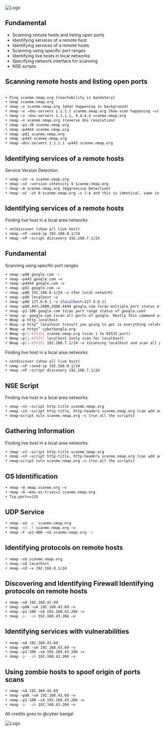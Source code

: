 
![Logo](https://github.com/cyber-insect99/photo-gallery-/blob/main/nmap.png?raw=true)

##   Fundamental

- Scanning remote hosts and listing open ports 
- Identifying services of a remote host
- Identifying services of a remote hosts
- Scanning using specific port ranges
-  Identifying live hosts in local networks
- Specifying network interface for scanning
- NSE scripts


## Scanning remote hosts and listing open ports 



```bash
  
• Ping scanme.nmap.org (reachability is mandatory)
• nmap scanme.nmap.org
• nmap –v scanme.nmap.org (what happening in background)
• nmap –v –dns-servers 1.1.1.1 scanme.nmap.org (how scan happening –v)
• nmap –v –dns-servers 1.1.1.1, 4.4.4.4 scanme.nmap.org
• nmap –n scanme.nmap.org (reverse dns resolution)
• nmap –p1-30 scanme.nmap.org
• nmap –p4444 scanme.nmap.org
• nmap –p81 scanme.nmap.org
• nmap –p443 scanme.nmap.org
• nmap –dns-servers 1.1.1.1 –p443 scanme.nmap.org
```

## Identifying services of a remote hosts

Service Version Detection


```bash 
• nmap –sV –v scanme.nmap.org
• nmap –sV –version-intensity 9 scanme.nmap.org
• nmap –A scanme.nmap.org (Aggressive Detection)
• nmap –sC –sV 0 scanme.nmap.org –v (-A and this is identical, same info will show)
```

## Identifying services of a remote hosts

Finding live host in a local area networks


```bash
• netdiscover (show all live host)
• nmap –sP –send-ip 192.168.0.1/24
• nmap –sP –script discovery 192.168.7.1/24
```


## Fundamental

Scanning using specific port ranges


```bash
• nmap –p80 google.com -v
• nmap –p443 google.com –v
• nmap –p4444 google.com –v
• nmap –p81 google.com –v
• nmap –p80 192.168.0.1/24 –v (for local network)
• nmap –p80 localhost –v
• nmap –p80 127.0.0.1 –v (localhost=127.0.0.1)
• nmap –p80,443,2000,2000,4444 google.com (scan multiple port status of a web-site)
• nmap –p1-100 google.com (scan port range status of google.com)
• nmap –p- google.com (scan all ports of google. Mostly this command use for local network)
• Nmap –p http localhost
• Nmap –p http” localhost (result you going to get is everything related to this service)
• Nmap –p https” cyberbangla.org
• Nmap –p[1-65535] scanme.nmap.org (scan 1 to 65535 port)
• Nmap –p[1-65535] localhost (only scan for localhost)
• Nmap –p[1-65535] 192.168.7.1/24 –v (scanning localhost and scan all ports)
```




Finding live host in a local area networks


```bash
• netdiscover (show all live host)
• nmap –sP –send-ip 192.168.0.1/24
• nmap –sP –script discovery 192.168.7.1/24
```



## NSE Script

Finding live host in a local area networks



```bash
• nmap –sV –script http-title scanme.nmap.org
• nmap –sV –script http-title, http-headers scanme.nmap.org (can add another script)
• nmap–script vuln scanme.nmap.org –v (run all the scripts)
```


## Gathering Information

Finding live host in a local area networks



```bash
• nmap –sV –script http-title scanme.nmap.org
• nmap –sV –script http-title, http-headers scanme.nmap.org (can add another script)
• nmap–script vuln scanme.nmap.org –v (run all the scripts)
```



## OS Identification



```bash
• nmap –O nmap.scanme.org –v
• nmap –O –max-os-tries=1 scanme.nmap.org
• Tcp.port==135
```




## UDP Service

```bash
• nmap –sU -p- scanme.nmap.org
• nmap -sU -F scanme.nmap.org –v
• nmap –F –p1-400 –sU scanme.nmap.org -v
```


## Identifying protocols on remote hosts

```bash
• nmap –sO scanme.nmap.org
• nmap –sO localhost
• nmap –sO –v 192.168.0.1/24
```


##  Discovering and Identifying Firewall Identifying protocols on remote hosts

```bash
• nmap –sA 192.168.43.69
• nmap –p80 –sA 192.168.43.69 –v
• nmap –p1-100 –sA 192.168.43.204 –v
• nmap -p- -sA 192.168.43.204 –v
```


##  Identifying services with vulnerabilities

```bash
• nmap –sA 192.168.43.69
• nmap –p80 –sA 192.168.43.69 –v
• nmap –p1-100 –sA 192.168.43.204 –v
• nmap -p- -sA 192.168.43.204 –v
```


##  Using zombie hosts to spoof origin of ports scans


```bash
• nmap –sA 192.168.43.69
• nmap –p80 –sA 192.168.43.69 –v
• nmap –p1-100 –sA 192.168.43.204 –v
• nmap -p- -sA 192.168.43.204 –v
```

All credits goes to @cyber bangal

  ![Logo](https://cdn.icon-icons.com/icons2/2148/PNG/512/nmap_icon_132152.png   )
